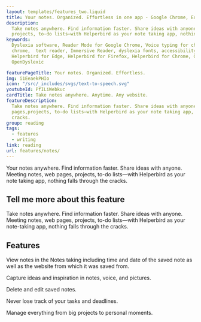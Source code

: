 ```yaml
---
layout: templates/features_two.liquid
title: Your notes. Organized. Effortless in one app - Google Chrome, Edge & Safari
description:
  Take notes anywhere. Find information faster. Share ideas with anyone. Meeting notes, web pages,
  projects, to-do lists—with Helperbird as your note taking app, nothing falls through the cracks.
keywords:
  Dyslexia software, Reader Mode for Google Chrome, Voice typing for chrome, Text to speech for
  chrome,  text reader, Immersive Reader, dyslexia fonts, accessibility software, dyslexia software,
  Helperbird for Edge, Helperbird for Firefox, Helperbird for Chrome, Opendyslexic for Chrome,
  OpenDyslexic

featurePageTitle: Your notes. Organized. Effortless.
img: i1EeaekPHIo
icon: "/src/_includes/svgs/text-to-speech.svg"
youtubeId: PfILiWebkuc
cardTitle: Take notes anywhere. Anytime. Any website.
featureDescription:
  Take notes anywhere. Find information faster. Share ideas with anyone. Meeting notes, web
  pages,projects, to-do lists—with Helperbird as your note taking app, nothing falls through the
  cracks.
group: reading
tags: 
  - features
  - writing
link: reading
url: features/notes/
---
```









Your notes anywhere. Find information faster. Share ideas with anyone. Meeting notes, web pages, projects, to-do lists—with Helperbird as your note taking app, nothing falls through the cracks.
  


## Tell me more about this feature

Take notes anywhere. Find information faster. Share ideas with anyone. Meeting notes, web pages,
projects, to-do lists—with Helperbird as your note-taking app, nothing falls through the cracks.
      
      







## Features


       
View notes in the Notes taking including time and date of the saved note as well as the website from
which it was saved from.

Capture ideas and inspiration in notes, voice, and pictures.

Delete and edit saved notes.


Never lose track of your tasks and deadlines.


Manage everything from big projects to personal moments.
      











































